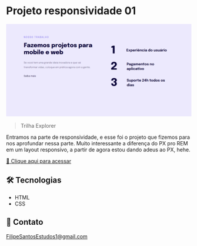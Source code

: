 # Projeto responsividade 01 

![preview](./.github/preview.png)

> Trilha Explorer

Entramos na parte de responsividade, e esse foi o projeto que fizemos para nos aprofundar nessa parte. Muito interessante a diferença do PX pro REM em um layout responsivo, a partir de agora estou dando adeus ao PX, hehe. 

[🔗 Clique aqui para acessar](https://filipesantos07.github.io/Rocketseat-responsividade-projeto-01/)

## 🛠️ Tecnologias

- HTML
- CSS

## 💛 Contato

FilipeSantosEstudos1@gmail.com